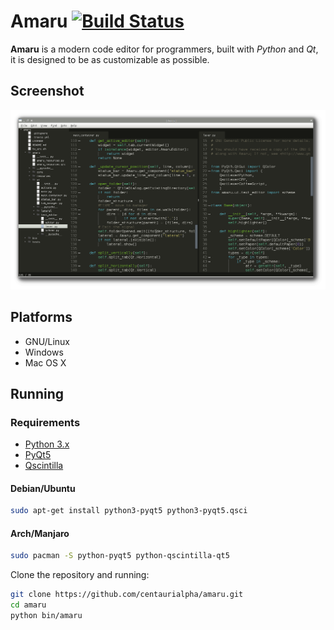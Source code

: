 # Amaru [![Build Status](https://travis-ci.org/centaurialpha/amaru.svg?branch=master)](https://travis-ci.org/centaurialpha/amaru)

**Amaru** is a modern code editor for programmers, built with *Python* and *Qt*, it is designed to be as customizable as possible.

## Screenshot

![screenshot](https://github.com/centaurialpha/edis/blob/gh-pages/img/amaru-screenshot.png)

## Platforms
- GNU/Linux
- Windows
- Mac OS X

## Running

### Requirements
* [Python 3.x](https://www.python.org/downloads/release/)
* [PyQt5](http://www.riverbankcomputing.co.uk/software/pyqt/download5)
* [Qscintilla](http://www.riverbankcomputing.com/software/qscintilla/download)
#### Debian/Ubuntu
```bash
sudo apt-get install python3-pyqt5 python3-pyqt5.qsci
```
#### Arch/Manjaro
```bash
sudo pacman -S python-pyqt5 python-qscintilla-qt5
```

Clone the repository and running:
```bash
git clone https://github.com/centaurialpha/amaru.git
cd amaru
python bin/amaru
```